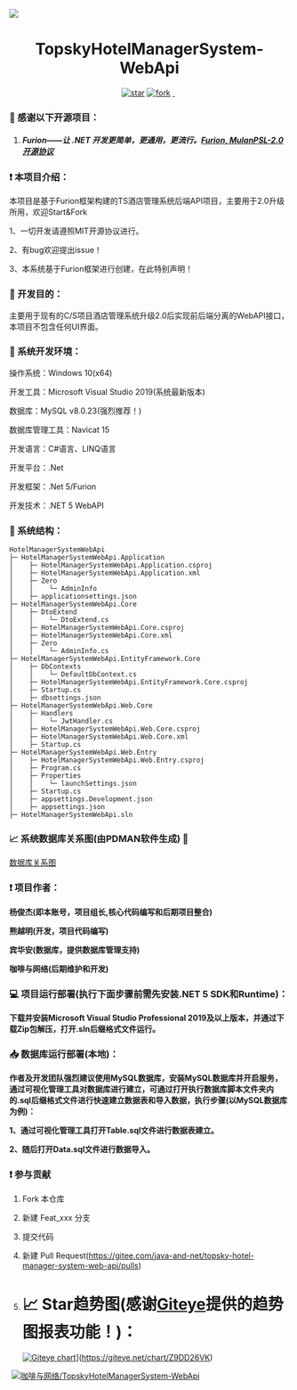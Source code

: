 ![](http://106.52.145.249:8085/ftp/%E6%9C%AA%E6%A0%87%E9%A2%98-1.png)

<h1 align="center">TopskyHotelManagerSystem-WebApi</h1>
<p align="center">
	<a href='https://gitee.com/java-and-net/topsky-hotel-manager-system-web-api/stargazers'><img src='https://gitee.com/java-and-net/topsky-hotel-manager-system-web-api/badge/star.svg?theme=dark' alt='star'></img></a>
        <a href='https://gitee.com/java-and-net/topsky-hotel-manager-system-web-api/fork'><img src='https://gitee.com/java-and-net/topsky-hotel-manager-system-web-api/badge/fork.svg?theme=dark' alt='fork'></img></a>
        <a href='https://img.shields.io/travis/antvis/g2.svg'><img src="https://img.shields.io/travis/antvis/g2.svg" alt=""></img>
        <a href='https://img.shields.io/badge/license-MIT-000000.svg'><img src="https://img.shields.io/badge/license-MIT-000000.svg" alt=""></img></a>
        <a href='https://img.shields.io/badge/language-C#-red.svg'><img src="https://img.shields.io/badge/language-CSharp-red.svg" alt=""></img></a>
</p>

###  :pray: 感谢以下开源项目：

1. ##### Furion——让 .NET 开发更简单，更通用，更流行。[Furion, MulanPSL-2.0开源协议](https://gitee.com/dotnetchina/Furion)      


### :exclamation: 本项目介绍：

本项目是基于Furion框架构建的TS酒店管理系统后端API项目，主要用于2.0升级所用，欢迎Start&Fork

1、一切开发请遵照MIT开源协议进行。

2、有bug欢迎提出issue！

3、本系统基于Furion框架进行创建，在此特别声明！

###  :thought_balloon: 开发目的：

主要用于现有的C/S项目酒店管理系统升级2.0后实现前后端分离的WebAPI接口，本项目不包含任何UI界面。

###  :mag_right: 系统开发环境：

操作系统：Windows 10(x64)

开发工具：Microsoft Visual Studio 2019(系统最新版本)

数据库：MySQL v8.0.23(强烈推荐！)

数据库管理工具：Navicat 15

开发语言：C#语言、LINQ语言

开发平台：.Net

开发框架：.Net 5/Furion

开发技术：.NET 5 WebAPI

### :open_file_folder: 系统结构：

```
HotelManagerSystemWebApi
├─ HotelManagerSystemWebApi.Application
│    ├─ HotelManagerSystemWebApi.Application.csproj
│    ├─ HotelManagerSystemWebApi.Application.xml
│    ├─ Zero
│    │    └─ AdminInfo
│    ├─ applicationsettings.json
├─ HotelManagerSystemWebApi.Core
│    ├─ DtoExtend
│    │    └─ DtoExtend.cs
│    ├─ HotelManagerSystemWebApi.Core.csproj
│    ├─ HotelManagerSystemWebApi.Core.xml
│    ├─ Zero
│    │    └─ AdminInfo.cs
├─ HotelManagerSystemWebApi.EntityFramework.Core
│    ├─ DbContexts
│    │    └─ DefaultDbContext.cs
│    ├─ HotelManagerSystemWebApi.EntityFramework.Core.csproj
│    ├─ Startup.cs
│    ├─ dbsettings.json
├─ HotelManagerSystemWebApi.Web.Core
│    ├─ Handlers
│    │    └─ JwtHandler.cs
│    ├─ HotelManagerSystemWebApi.Web.Core.csproj
│    ├─ HotelManagerSystemWebApi.Web.Core.xml
│    ├─ Startup.cs
├─ HotelManagerSystemWebApi.Web.Entry
│    ├─ HotelManagerSystemWebApi.Web.Entry.csproj
│    ├─ Program.cs
│    ├─ Properties
│    │    └─ launchSettings.json
│    ├─ Startup.cs
│    ├─ appsettings.Development.json
│    ├─ appsettings.json
├─ HotelManagerSystemWebApi.sln
```

###  :chart_with_upwards_trend: 系统数据库关系图(由PDMAN软件生成) :loudspeaker: 

[数据库关系图](https://www.jvnorg.site/tshoteldb.html)

###  :exclamation: 项目作者：

**杨俊杰(即本账号，项目组长,核心代码编写和后期项目整合)**

**熊越明(开发，项目代码编写)**

**宾华安(数据库，提供数据库管理支持)**

**咖啡与网络(后期维护和开发)**

###  :computer: 项目运行部署(执行下面步骤前需先安装.NET 5 SDK和Runtime)：

**下载并安装Microsoft Visual Studio Professional 2019及以上版本，并通过下载Zip包解压，打开.sln后缀格式文件运行。**

###  :inbox_tray: 数据库运行部署(本地)：

**作者及开发团队强烈建议使用MySQL数据库，安装MySQL数据库并开启服务，通过可视化管理工具对数据库进行建立，可通过打开执行数据库脚本文件夹内的.sql后缀格式文件进行快速建立数据表和导入数据，执行步骤(以MySQL数据库为例)：**

**1、通过可视化管理工具打开Table.sql文件进行数据表建立。**

**2、随后打开Data.sql文件进行数据导入。**

### :exclamation: 参与贡献

1.  Fork 本仓库
2.  新建 Feat_xxx 分支
3.  提交代码
4.  新建 Pull Request(https://gitee.com/java-and-net/topsky-hotel-manager-system-web-api/pulls)

1. #  :chart_with_upwards_trend: Star趋势图(感谢[Giteye](https://giteye.net/)提供的趋势图报表功能！)：

   [![Giteye chart](https://chart.giteye.net/gitee/java-and-net/topsky-hotel-manager-system-web-api/QXF965PJ.png)](https://giteye.net/chart/QXF965PJ)](https://giteye.net/chart/Z9DD26VK)

​       [![咖啡与网络/TopskyHotelManagerSystem-WebApi](https://gitee.com/java-and-net/topsky-hotel-manager-system-web-api/widgets/widget_card.svg?colors=4183c4,ffffff,ffffff,e3e9ed,666666,9b9b9b)](https://gitee.com/java-and-net/topsky-hotel-manager-system-web-api)
